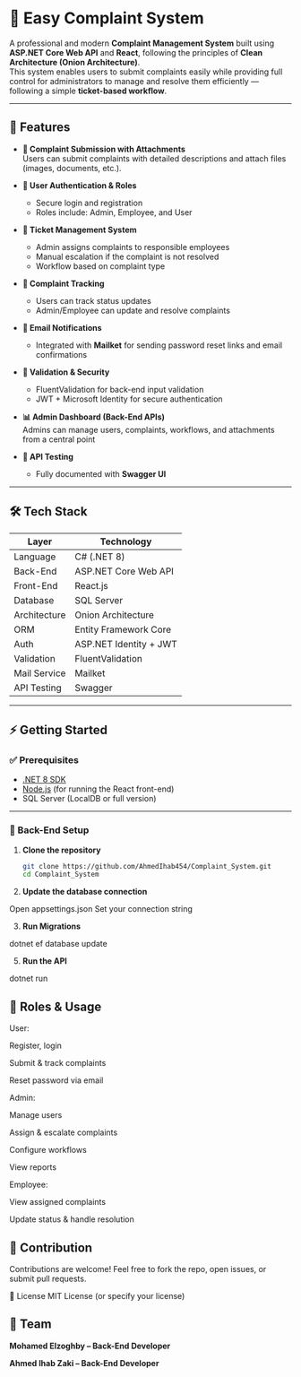 # 📢 Easy Complaint System

A professional and modern **Complaint Management System** built using **ASP.NET Core Web API** and **React**, following the principles of **Clean Architecture (Onion Architecture)**.  
This system enables users to submit complaints easily while providing full control for administrators to manage and resolve them efficiently — following a simple **ticket-based workflow**.

---

## 🚀 Features

- **📝 Complaint Submission with Attachments**  
  Users can submit complaints with detailed descriptions and attach files (images, documents, etc.).

- **👥 User Authentication & Roles**  
  - Secure login and registration  
  - Roles include: Admin, Employee, and User

- **🔄 Ticket Management System**  
  - Admin assigns complaints to responsible employees  
  - Manual escalation if the complaint is not resolved  
  - Workflow based on complaint type

- **📂 Complaint Tracking**  
  - Users can track status updates  
  - Admin/Employee can update and resolve complaints

- **📧 Email Notifications**  
  - Integrated with **Mailket** for sending password reset links and email confirmations

- **🔐 Validation & Security**  
  - FluentValidation for back-end input validation  
  - JWT + Microsoft Identity for secure authentication

- **📊 Admin Dashboard (Back-End APIs)**  
  Admins can manage users, complaints, workflows, and attachments from a central point

- **🧪 API Testing**  
  - Fully documented with **Swagger UI**

---

## 🛠️ Tech Stack

| Layer         | Technology                                |
|---------------|--------------------------------------------|
| Language      | C# (.NET 8)                                |
| Back-End      | ASP.NET Core Web API                       |
| Front-End     | React.js                                   |
| Database      | SQL Server                                 |
| Architecture  | Onion Architecture                         |
| ORM           | Entity Framework Core                      |
| Auth          | ASP.NET Identity + JWT                     |
| Validation    | FluentValidation                           |
| Mail Service  | Mailket                                    |
| API Testing   | Swagger                                     |

---

## ⚡ Getting Started

### ✅ Prerequisites

- [.NET 8 SDK](https://dotnet.microsoft.com/en-us/download/dotnet/8.0)
- [Node.js](https://nodejs.org/) (for running the React front-end)
- SQL Server (LocalDB or full version)

---

### 🧩 Back-End Setup

1. **Clone the repository**
   ```bash
   git clone https://github.com/AhmedIhab454/Complaint_System.git
   cd Complaint_System
2. **Update the database connection**

Open appsettings.json
Set your connection string

3. **Run Migrations**

dotnet ef database update

5. **Run the API**

dotnet run

## 👤 Roles & Usage
User:

Register, login

Submit & track complaints

Reset password via email

Admin:

Manage users

Assign & escalate complaints

Configure workflows

View reports

Employee:

View assigned complaints

Update status & handle resolution

## 🤝 Contribution
Contributions are welcome!
Feel free to fork the repo, open issues, or submit pull requests.

📄 License
MIT License (or specify your license)

## 👥 Team
**Mohamed Elzoghby – Back-End Developer**

**Ahmed Ihab Zaki – Back-End Developer**




 
